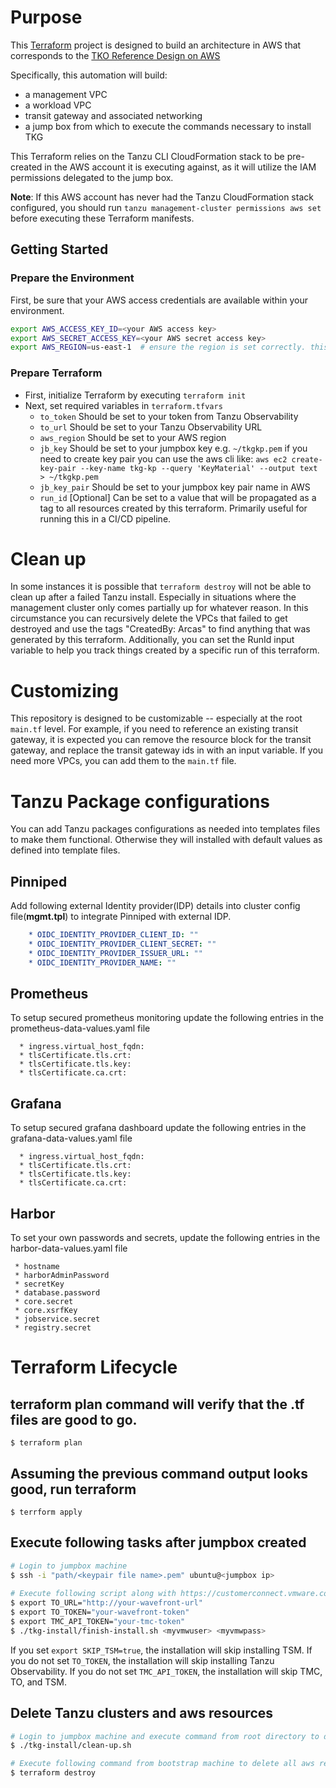<!--
# Copyright 2021 VMware, Inc
# SPDX-License-Identifier: BSD-2-Clause
-->
# Purpose

This [Terraform](https://terraform.io) project is designed to build an architecture in AWS that corresponds to the [TKO Reference Design on AWS](https://docs.vmware.com/en/VMware-Tanzu/services/tanzu-reference-architecture/GUID-reference-designs-tko-on-aws.html)

Specifically, this automation will build:
- a management VPC
- a workload VPC
- transit gateway and associated networking
- a jump box from which to execute the commands necessary to install TKG

This Terraform relies on the Tanzu CLI CloudFormation stack to be pre-created in the AWS account it is executing against, as it will utilize the IAM permissions delegated to the jump box. 

**Note**: If this AWS account has never had the Tanzu CloudFormation stack configured, you should run `tanzu management-cluster permissions aws set` before executing these Terraform manifests.

## Getting Started

### Prepare the Environment

First, be sure that your AWS access credentials are available within your environment.
 
```bash
export AWS_ACCESS_KEY_ID=<your AWS access key>
export AWS_SECRET_ACCESS_KEY=<your AWS secret access key>
export AWS_REGION=us-east-1  # ensure the region is set correctly. this must agree with what you set in the tf files below.
```

### Prepare Terraform

* First, initialize Terraform by executing `terraform init`
* Next, set required variables in `terraform.tfvars`
  * `to_token` Should be set to your token from Tanzu Observability
  * `to_url` Should be set to your Tanzu Observability URL
  * `aws_region` Should be set to your AWS region
  * `jb_key` Should be set to your jumpbox key e.g. `~/tkgkp.pem` if you need to create key pair you can use the aws cli like:
       `aws ec2 create-key-pair --key-name tkg-kp --query 'KeyMaterial' --output text > ~/tkgkp.pem`
  * `jb_key_pair` Should be set to your jumpbox key pair name in AWS
  * `run_id` [Optional] Can be set to a value that will be propagated as a tag to all resources created by this terraform. Primarily useful for running this in a CI/CD pipeline.

###  



# Clean up

In some instances it is possible that `terraform destroy` will not be able to clean up after a failed Tanzu install. Especially in situations where the management cluster only comes partially up for whatever reason. In this circumstance you can recursively delete the VPCs that failed to get destroyed and use the tags "CreatedBy: Arcas" to find anything that was generated by this terraform. Additionally, you can set the RunId input variable to help you track things created by a specific run of this terraform.

# Customizing

This repository is designed to be customizable -- especially at the root `main.tf` level. For example, if you need to reference an existing transit gateway, it is expected you can remove the resource block for the transit gateway, and replace the transit gateway ids in with an input variable. If you need more VPCs, you can add them to the `main.tf` file.

# Tanzu Package configurations 

You can add Tanzu packages configurations as needed into templates files to make them functional. Otherwise they will installed with default values as defined into template files. 
  ## Pinniped 
  Add following external Identity provider(IDP) details into cluster config file(**mgmt.tpl**) to integrate Pinniped with external IDP.

```yaml
    * OIDC_IDENTITY_PROVIDER_CLIENT_ID: ""
    * OIDC_IDENTITY_PROVIDER_CLIENT_SECRET: ""
    * OIDC_IDENTITY_PROVIDER_ISSUER_URL: ""
    * OIDC_IDENTITY_PROVIDER_NAME: ""
```

## Prometheus

To setup secured prometheus monitoring update the following entries in the prometheus-data-values.yaml file

  ```
    * ingress.virtual_host_fqdn: 
    * tlsCertificate.tls.crt:
    * tlsCertificate.tls.key:
    * tlsCertificate.ca.crt:
  ```

## Grafana

To setup secured grafana dashboard update the following entries in the grafana-data-values.yaml file

  ```
    * ingress.virtual_host_fqdn: 
    * tlsCertificate.tls.crt:
    * tlsCertificate.tls.key:
    * tlsCertificate.ca.crt:
  ```

## Harbor   

To set your own passwords and secrets, update the following entries in the harbor-data-values.yaml file
```
 * hostname 
 * harborAdminPassword
 * secretKey
 * database.password
 * core.secret
 * core.xsrfKey
 * jobservice.secret
 * registry.secret
```
# Terraform Lifecycle 
## terraform plan command will verify that the .tf files are good to go.
`$ terraform plan`

## Assuming the previous command output looks good, run terraform
`$ terrform apply`

## Execute following tasks after jumpbox created 
  
```bash 
# Login to jumpbox machine
$ ssh -i "path/<keypair file name>.pem" ubuntu@<jumpbox ip>
  
# Execute following script along with https://customerconnect.vmware.com/ user and password from root directory
$ export TO_URL="http://your-wavefront-url"
$ export TO_TOKEN="your-wavefront-token"
$ export TMC_API_TOKEN="your-tmc-token"
$ ./tkg-install/finish-install.sh <myvmwuser> <myvmwpass>
```
If you set `export SKIP_TSM=true`, the installation will skip installing TSM. If you do not set `TO_TOKEN`, the installation will skip installing Tanzu Observability. If you do not set `TMC_API_TOKEN`, the installation will skip TMC, TO, and TSM.

## Delete Tanzu clusters and aws resources 

```bash
# Login to jumpbox machine and execute command from root directory to delete management and workload clusters
$ ./tkg-install/clean-up.sh

# Execute following command from bootstrap machine to delete all aws resources (vpc , jumpbox etc)
$ terraform destroy
```
